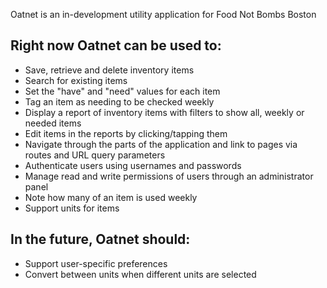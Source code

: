 Oatnet is an in-development utility application for Food Not Bombs Boston

## Right now Oatnet can be used to:

* Save, retrieve and delete inventory items
* Search for existing items
* Set the "have" and "need" values for each item
* Tag an item as needing to be checked weekly
* Display a report of inventory items with filters to show all, weekly or needed items
* Edit items in the reports by clicking/tapping them
* Navigate through the parts of the application and link to pages via routes and URL query parameters
* Authenticate users using usernames and passwords
* Manage read and write permissions of users through an administrator panel
* Note how many of an item is used weekly
* Support units for items

## In the future, Oatnet should:

* Support user-specific preferences
* Convert between units when different units are selected
